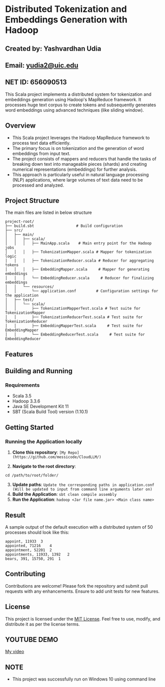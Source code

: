 
# Distributed Tokenization and Embeddings Generation with Hadoop
## Created by: Yashvardhan Udia
## Email: yudia2@uic.edu
## NET ID: 656090513

This Scala project implements a distributed system for tokenization and embeddings generation using Hadoop's MapReduce framework. 
It processes huge text corpus to create tokens and subsequently generates word embeddings using advanced techniques (like sliding window).

## Overview

- This Scala project leverages the Hadoop MapReduce framework to process text data efficiently. 
- The primary focus is on tokenization and the generation of word embeddings from input text. 
- The project consists of mappers and reducers that handle the tasks of breaking down text into manageable pieces (shards) and creating numerical representations (embeddings) for further analysis. 
- This approach is particularly useful in natural language processing (NLP) applications, where large volumes of text data need to be processed and analyzed.

## Project Structure
The main files are listed in below structure
```plaintext
project-root/
├── build.sbt                   # Build configuration
├── src/
│   ├── main/
│   │   ├── scala/
│   │   │   ├── MainApp.scala    # Main entry point for the Hadoop jobs
│   │   │   ├── TokenizationMapper.scala # Mapper for tokenization logic
│   │   │   ├── TokenizationReducer.scala # Reducer for aggregating tokens
│   │   │   ├── EmbeddingMapper.scala     # Mapper for generating embeddings
│   │   │   └── EmbeddingReducer.scala     # Reducer for finalizing embeddings
│   │   └── resources/
│   │       └── application.conf         # Configuration settings for the application
│   ├── test/
│   │   └── scala/
│   │       ├── TokenizationMapperTest.scala # Test suite for TokenizationMapper
│   │       ├── TokenizationReducerTest.scala # Test suite for TokenizationReducer
│   │       ├── EmbeddingMapperTest.scala     # Test suite for EmbeddingMapper
│   │       └── EmbeddingReducerTest.scala     # Test suite for EmbeddingReducer
```
## Features


## Building and Running

### Requirements

- Scala 3.5 
- Hadoop 3.3.6
- Java SE Development Kit 11
- SBT (Scala Build Tool) version (1.10.1)


## Getting Started

### Running the Application locally

1. **Clone this repository**: ```[My Repo](https://github.com/messicode/CloudLLM/)```

2. **Navigate to the root directory**:
~~~
cd /path/to/root/folder/
~~~
3. **Update paths**: ```Update the corresponding paths in application.conf (Will be updated to input from command line arguments later on) ```
4. **Build the Application**: ``` sbt clean compile assembly ```
5. **Run the Application**: ```hadoop <Jar file name.jar> <Main class name>```

## Result

A sample output of the default execution with a distributed system of 50 processes should look like this:
```
appoint, 11933	3
appointed, 71216	4
appointment, 52201	2
appointments, 11933, 1392	2
bears, 391, 15750, 291	1

```


## Contributing
Contributions are welcome! Please fork the repository and submit pull requests with any enhancements. Ensure to add unit tests for new features.

## License

This project is licensed under the [MIT License](https://github.com/messicode/Distributed_Systems/blob/master/LICENSE.txt). Feel free to use, modify, and distribute it as per the license terms.

## YOUTUBE DEMO
[My video](https://youtu.be/Yp4X_gxDO-Y)
## NOTE

- This project was successfully run on Windows 10 using command line

